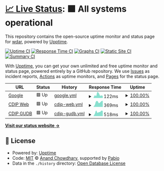 # [📈 Live Status](https://wdar.github.io/upptime): <!--live status--> **🟩 All systems operational**

This repository contains the open-source uptime monitor and status page for [wdar](https://wdar.github.io/upptime), powered by [Upptime](https://github.com/upptime/upptime).

[![Uptime CI](https://github.com/wdar/upptime/workflows/Uptime%20CI/badge.svg)](https://github.com/wdar/upptime/actions?query=workflow%3A%22Uptime+CI%22)
[![Response Time CI](https://github.com/wdar/upptime/workflows/Response%20Time%20CI/badge.svg)](https://github.com/wdar/upptime/actions?query=workflow%3A%22Response+Time+CI%22)
[![Graphs CI](https://github.com/wdar/upptime/workflows/Graphs%20CI/badge.svg)](https://github.com/wdar/upptime/actions?query=workflow%3A%22Graphs+CI%22)
[![Static Site CI](https://github.com/wdar/upptime/workflows/Static%20Site%20CI/badge.svg)](https://github.com/wdar/upptime/actions?query=workflow%3A%22Static+Site+CI%22)
[![Summary CI](https://github.com/wdar/upptime/workflows/Summary%20CI/badge.svg)](https://github.com/wdar/upptime/actions?query=workflow%3A%22Summary+CI%22)

With [Upptime](https://upptime.js.org), you can get your own unlimited and free uptime monitor and status page, powered entirely by a GitHub repository. We use [Issues](https://github.com/wdar/upptime/issues) as incident reports, [Actions](https://github.com/wdar/upptime/actions) as uptime monitors, and [Pages](https://wdar.github.io/upptime) for the status page.

<!--start: status pages-->
<!-- This summary is generated by Upptime (https://github.com/upptime/upptime) -->
<!-- Do not edit this manually, your changes will be overwritten -->
<!-- prettier-ignore -->
| URL | Status | History | Response Time | Uptime |
| --- | ------ | ------- | ------------- | ------ |
| <img alt="" src="https://icons.duckduckgo.com/ip3/www.google.com.ico" height="13"> [Google](https://www.google.com) | 🟩 Up | [google.yml](https://github.com/wdar/upptime/commits/HEAD/history/google.yml) | <details><summary><img alt="Response time graph" src="./graphs/google/response-time-week.png" height="20"> 122ms</summary><br><a href="https://wdar.github.io/upptime/history/google"><img alt="Response time 114" src="https://img.shields.io/endpoint?url=https%3A%2F%2Fraw.githubusercontent.com%2Fwdar%2Fupptime%2FHEAD%2Fapi%2Fgoogle%2Fresponse-time.json"></a><br><a href="https://wdar.github.io/upptime/history/google"><img alt="24-hour response time 75" src="https://img.shields.io/endpoint?url=https%3A%2F%2Fraw.githubusercontent.com%2Fwdar%2Fupptime%2FHEAD%2Fapi%2Fgoogle%2Fresponse-time-day.json"></a><br><a href="https://wdar.github.io/upptime/history/google"><img alt="7-day response time 122" src="https://img.shields.io/endpoint?url=https%3A%2F%2Fraw.githubusercontent.com%2Fwdar%2Fupptime%2FHEAD%2Fapi%2Fgoogle%2Fresponse-time-week.json"></a><br><a href="https://wdar.github.io/upptime/history/google"><img alt="30-day response time 124" src="https://img.shields.io/endpoint?url=https%3A%2F%2Fraw.githubusercontent.com%2Fwdar%2Fupptime%2FHEAD%2Fapi%2Fgoogle%2Fresponse-time-month.json"></a><br><a href="https://wdar.github.io/upptime/history/google"><img alt="1-year response time 114" src="https://img.shields.io/endpoint?url=https%3A%2F%2Fraw.githubusercontent.com%2Fwdar%2Fupptime%2FHEAD%2Fapi%2Fgoogle%2Fresponse-time-year.json"></a></details> | <details><summary><a href="https://wdar.github.io/upptime/history/google">100.00%</a></summary><a href="https://wdar.github.io/upptime/history/google"><img alt="All-time uptime 100.00%" src="https://img.shields.io/endpoint?url=https%3A%2F%2Fraw.githubusercontent.com%2Fwdar%2Fupptime%2FHEAD%2Fapi%2Fgoogle%2Fuptime.json"></a><br><a href="https://wdar.github.io/upptime/history/google"><img alt="24-hour uptime 100.00%" src="https://img.shields.io/endpoint?url=https%3A%2F%2Fraw.githubusercontent.com%2Fwdar%2Fupptime%2FHEAD%2Fapi%2Fgoogle%2Fuptime-day.json"></a><br><a href="https://wdar.github.io/upptime/history/google"><img alt="7-day uptime 100.00%" src="https://img.shields.io/endpoint?url=https%3A%2F%2Fraw.githubusercontent.com%2Fwdar%2Fupptime%2FHEAD%2Fapi%2Fgoogle%2Fuptime-week.json"></a><br><a href="https://wdar.github.io/upptime/history/google"><img alt="30-day uptime 100.00%" src="https://img.shields.io/endpoint?url=https%3A%2F%2Fraw.githubusercontent.com%2Fwdar%2Fupptime%2FHEAD%2Fapi%2Fgoogle%2Fuptime-month.json"></a><br><a href="https://wdar.github.io/upptime/history/google"><img alt="1-year uptime 100.00%" src="https://img.shields.io/endpoint?url=https%3A%2F%2Fraw.githubusercontent.com%2Fwdar%2Fupptime%2FHEAD%2Fapi%2Fgoogle%2Fuptime-year.json"></a></details>
| <img alt="" src="https://icons.duckduckgo.com/ip3/cdip.ucsd.edu.ico" height="13"> [CDIP Web](https://cdip.ucsd.edu/robots.txt?upptime) | 🟩 Up | [cdip-web.yml](https://github.com/wdar/upptime/commits/HEAD/history/cdip-web.yml) | <details><summary><img alt="Response time graph" src="./graphs/cdip-web/response-time-week.png" height="20"> 369ms</summary><br><a href="https://wdar.github.io/upptime/history/cdip-web"><img alt="Response time 334" src="https://img.shields.io/endpoint?url=https%3A%2F%2Fraw.githubusercontent.com%2Fwdar%2Fupptime%2FHEAD%2Fapi%2Fcdip-web%2Fresponse-time.json"></a><br><a href="https://wdar.github.io/upptime/history/cdip-web"><img alt="24-hour response time 574" src="https://img.shields.io/endpoint?url=https%3A%2F%2Fraw.githubusercontent.com%2Fwdar%2Fupptime%2FHEAD%2Fapi%2Fcdip-web%2Fresponse-time-day.json"></a><br><a href="https://wdar.github.io/upptime/history/cdip-web"><img alt="7-day response time 369" src="https://img.shields.io/endpoint?url=https%3A%2F%2Fraw.githubusercontent.com%2Fwdar%2Fupptime%2FHEAD%2Fapi%2Fcdip-web%2Fresponse-time-week.json"></a><br><a href="https://wdar.github.io/upptime/history/cdip-web"><img alt="30-day response time 321" src="https://img.shields.io/endpoint?url=https%3A%2F%2Fraw.githubusercontent.com%2Fwdar%2Fupptime%2FHEAD%2Fapi%2Fcdip-web%2Fresponse-time-month.json"></a><br><a href="https://wdar.github.io/upptime/history/cdip-web"><img alt="1-year response time 334" src="https://img.shields.io/endpoint?url=https%3A%2F%2Fraw.githubusercontent.com%2Fwdar%2Fupptime%2FHEAD%2Fapi%2Fcdip-web%2Fresponse-time-year.json"></a></details> | <details><summary><a href="https://wdar.github.io/upptime/history/cdip-web">100.00%</a></summary><a href="https://wdar.github.io/upptime/history/cdip-web"><img alt="All-time uptime 99.33%" src="https://img.shields.io/endpoint?url=https%3A%2F%2Fraw.githubusercontent.com%2Fwdar%2Fupptime%2FHEAD%2Fapi%2Fcdip-web%2Fuptime.json"></a><br><a href="https://wdar.github.io/upptime/history/cdip-web"><img alt="24-hour uptime 100.00%" src="https://img.shields.io/endpoint?url=https%3A%2F%2Fraw.githubusercontent.com%2Fwdar%2Fupptime%2FHEAD%2Fapi%2Fcdip-web%2Fuptime-day.json"></a><br><a href="https://wdar.github.io/upptime/history/cdip-web"><img alt="7-day uptime 100.00%" src="https://img.shields.io/endpoint?url=https%3A%2F%2Fraw.githubusercontent.com%2Fwdar%2Fupptime%2FHEAD%2Fapi%2Fcdip-web%2Fuptime-week.json"></a><br><a href="https://wdar.github.io/upptime/history/cdip-web"><img alt="30-day uptime 99.92%" src="https://img.shields.io/endpoint?url=https%3A%2F%2Fraw.githubusercontent.com%2Fwdar%2Fupptime%2FHEAD%2Fapi%2Fcdip-web%2Fuptime-month.json"></a><br><a href="https://wdar.github.io/upptime/history/cdip-web"><img alt="1-year uptime 99.33%" src="https://img.shields.io/endpoint?url=https%3A%2F%2Fraw.githubusercontent.com%2Fwdar%2Fupptime%2FHEAD%2Fapi%2Fcdip-web%2Fuptime-year.json"></a></details>
| <img alt="" src="https://icons.duckduckgo.com/ip3/meta.cdipdata.org.ico" height="13"> [CDIP GUDB](https://meta.cdipdata.org/cdipadmin/login/?next=/cdipadmin/&upptime) | 🟩 Up | [cdip-gudb.yml](https://github.com/wdar/upptime/commits/HEAD/history/cdip-gudb.yml) | <details><summary><img alt="Response time graph" src="./graphs/cdip-gudb/response-time-week.png" height="20"> 518ms</summary><br><a href="https://wdar.github.io/upptime/history/cdip-gudb"><img alt="Response time 468" src="https://img.shields.io/endpoint?url=https%3A%2F%2Fraw.githubusercontent.com%2Fwdar%2Fupptime%2FHEAD%2Fapi%2Fcdip-gudb%2Fresponse-time.json"></a><br><a href="https://wdar.github.io/upptime/history/cdip-gudb"><img alt="24-hour response time 562" src="https://img.shields.io/endpoint?url=https%3A%2F%2Fraw.githubusercontent.com%2Fwdar%2Fupptime%2FHEAD%2Fapi%2Fcdip-gudb%2Fresponse-time-day.json"></a><br><a href="https://wdar.github.io/upptime/history/cdip-gudb"><img alt="7-day response time 518" src="https://img.shields.io/endpoint?url=https%3A%2F%2Fraw.githubusercontent.com%2Fwdar%2Fupptime%2FHEAD%2Fapi%2Fcdip-gudb%2Fresponse-time-week.json"></a><br><a href="https://wdar.github.io/upptime/history/cdip-gudb"><img alt="30-day response time 471" src="https://img.shields.io/endpoint?url=https%3A%2F%2Fraw.githubusercontent.com%2Fwdar%2Fupptime%2FHEAD%2Fapi%2Fcdip-gudb%2Fresponse-time-month.json"></a><br><a href="https://wdar.github.io/upptime/history/cdip-gudb"><img alt="1-year response time 468" src="https://img.shields.io/endpoint?url=https%3A%2F%2Fraw.githubusercontent.com%2Fwdar%2Fupptime%2FHEAD%2Fapi%2Fcdip-gudb%2Fresponse-time-year.json"></a></details> | <details><summary><a href="https://wdar.github.io/upptime/history/cdip-gudb">100.00%</a></summary><a href="https://wdar.github.io/upptime/history/cdip-gudb"><img alt="All-time uptime 99.60%" src="https://img.shields.io/endpoint?url=https%3A%2F%2Fraw.githubusercontent.com%2Fwdar%2Fupptime%2FHEAD%2Fapi%2Fcdip-gudb%2Fuptime.json"></a><br><a href="https://wdar.github.io/upptime/history/cdip-gudb"><img alt="24-hour uptime 100.00%" src="https://img.shields.io/endpoint?url=https%3A%2F%2Fraw.githubusercontent.com%2Fwdar%2Fupptime%2FHEAD%2Fapi%2Fcdip-gudb%2Fuptime-day.json"></a><br><a href="https://wdar.github.io/upptime/history/cdip-gudb"><img alt="7-day uptime 100.00%" src="https://img.shields.io/endpoint?url=https%3A%2F%2Fraw.githubusercontent.com%2Fwdar%2Fupptime%2FHEAD%2Fapi%2Fcdip-gudb%2Fuptime-week.json"></a><br><a href="https://wdar.github.io/upptime/history/cdip-gudb"><img alt="30-day uptime 99.92%" src="https://img.shields.io/endpoint?url=https%3A%2F%2Fraw.githubusercontent.com%2Fwdar%2Fupptime%2FHEAD%2Fapi%2Fcdip-gudb%2Fuptime-month.json"></a><br><a href="https://wdar.github.io/upptime/history/cdip-gudb"><img alt="1-year uptime 99.60%" src="https://img.shields.io/endpoint?url=https%3A%2F%2Fraw.githubusercontent.com%2Fwdar%2Fupptime%2FHEAD%2Fapi%2Fcdip-gudb%2Fuptime-year.json"></a></details>

<!--end: status pages-->

[**Visit our status website →**](https://wdar.github.io/upptime)

## 📄 License

- Powered by: [Upptime](https://github.com/upptime/upptime)
- Code: [MIT](./LICENSE) © [Anand Chowdhary](https://anandchowdhary.com), supported by [Pabio](https://pabio.com)
- Data in the `./history` directory: [Open Database License](https://opendatacommons.org/licenses/odbl/1-0/)
